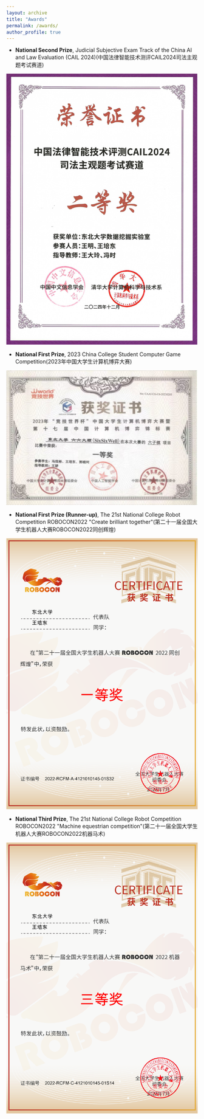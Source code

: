 ```yaml
---
layout: archive
title: "Awards"
permalink: /awards/
author_profile: true
---
```


- **National Second Prize**, Judicial Subjective Exam Track of the China AI and Law Evaluation (CAIL 2024)(中国法律智能技术测评CAIL2024司法主观题考试赛道)

![CAIL2024](/images/CAIL2024.jpg)

- **National First Prize**, 2023 China College Student Computer Game Competition(2023年中国大学生计算机博弈大赛)

![award3](/images/award3.jpg)

- **National First Prize (Runner-up)**, The 21st National College Robot Competition ROBOCON2022 "Create brilliant together"(第二十一届全国大学生机器人大赛ROBOCON2022同创辉煌) 

![award1](/images/award1.png)



- **National Third Prize**, The 21st National College Robot Competition ROBOCON2022 "Machine equestrian competition"(第二十一届全国大学生机器人大赛ROBOCON2022机器马术)

![award2](/images/award2.png)



